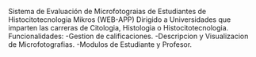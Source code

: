 Sistema de Evaluación de Microfotograias de Estudiantes de Histocitotecnologia Mikros (WEB-APP)
Dirigido a Universidades que imparten las carreras de Citologia, Histologia o Histocitotecnologia.
Funcionalidades:
-Gestion de calificaciones.
-Descripcion y Visualizacion de Microfotografias.
-Modulos de Estudiante y Profesor.
